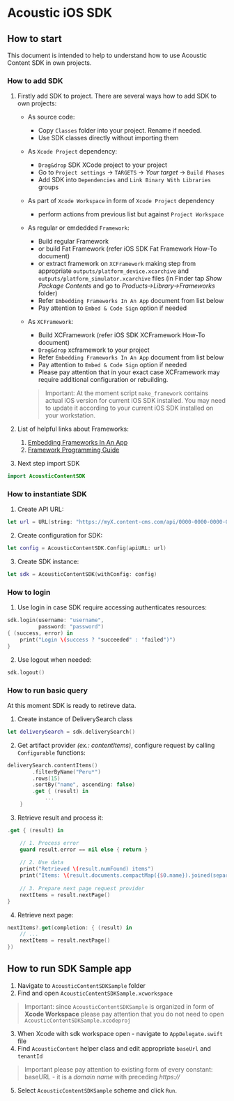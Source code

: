 # Acoustic iOS SDK

## How to start 

This document is intended to help to understand how to use Acoustic Content SDK in own projects.

### How to add SDK

1. Firstly add SDK to project. There are several ways how to add SDK to own projects:

    - As source code:
        - Copy `Classes` folder into your project. Rename if needed.
        - Use SDK classes directly without importing them

    - As `Xcode Project` dependency:
        - `Drag&drop` SDK XCode project to your project
        - Go to `Project settings` -> `TARGETS` -> _Your target_ -> `Build Phases`
        - Add SDK into `Dependencies` and `Link Binary With Libraries` groups

    - As part of `Xcode Workspace` in form of `Xcode Project` dependency
        - perform actions from previous list but against `Project Workspace`

    - As regular or emdedded `Framework`:
         - Build regular Framework 
         - or build Fat Framework (refer iOS SDK Fat Framework How-To document)
         - or extract framework on `XCFramework` making step from appropriate `outputs/platform_device.xcarchive` and `outputs/platform_simulator.xcarchive` files (in Finder tap _Show Package Contents_ and go to _Products->Library->Frameworks_ folder)
         - Refer `Embedding Frameworks In An App` document from list below
         - Pay attention to `Embed & Code Sign` option if needed

    - As `XCFramework`:
        - Build XCFramework (refer iOS SDK XCFramework How-To document)
        - `Drag&drop` xcframework to your project
        - Refer `Embedding Frameworks In An App` document from list below
        - Pay attention to `Embed & Code Sign` option if needed
        - Please pay attention that in your exact case XCFramework may require additional configuration or rebuilding.

        > Important: At the moment script `make_framework` contains actual iOS version for current  iOS SDK installed. You may need to update it according to your current iOS SDK installed on your workstation.

2. List of helpful links about Frameworks:
    1. [Embedding Frameworks In An App](https://developer.apple.com/library/archive/technotes/tn2435/_index.html)
    2. [Framework Programming Guide](https://developer.apple.com/library/archive/documentation/MacOSX/Conceptual/BPFrameworks/Frameworks.html)

3. Next step import SDK

```swift
import AcousticContentSDK
```

### How to instantiate SDK

1. Create API URL:

```swift
let url = URL(string: "https://myX.content-cms.com/api/0000-0000-0000-0000-0000")!
```

2. Create configuration for SDK:

```swift
let config = AcousticContentSDK.Config(apiURL: url)
```

3. Create SDK instance:

```swift
let sdk = AcousticContentSDK(withConfig: config)
```

### How to login

1. Use login in case SDK require accessing authenticates resources:

```swift
sdk.login(username: "username", 
          password: "password") 
{ (success, error) in
    print("Login \(success ? "succeeded" : "failed")")
}
```

2. Use logout when needed:

```swift
sdk.logout()
```

### How to run basic query

At this moment SDK is ready to retireve data.

1. Create instance of DeliverySearch class

```swift
let deliverySearch = sdk.deliverySearch()
```

2. Get artifact provider _(ex.: contentItems)_, configure request by calling `Configurable` functions:

```swift
deliverySearch.contentItems()
        .filterByName("Peru*")
        .rows(15)
        .sortBy("name", ascending: false)
        .get { (result) in
            ...
    }
```

3. Retrieve result and process it:

```swift 
.get { (result) in

    // 1. Process error
    guard result.error == nil else { return }
    
    // 2. Use data
    print("Retrieved \(result.numFound) items")
    print("Items: \(result.documents.compactMap({$0.name}).joined(separator: ", "))")
    
    // 3. Prepare next page request provider
    nextItems = result.nextPage()
}
```

4. Retrieve next page:

```swift
nextItems?.get(completion: { (result) in
    // ...
    nextItems = result.nextPage()
})
```

## How to run SDK Sample app

1. Navigate to `AcousticContentSDKSample` folder
2. Find and open `AcousticContentSDKSample.xcworkspace`

> Important: since `AcousticContentSDKSample` is organized in form of **Xcode Workspace** please pay attention that you do not need to open `AcousticContentSDKSample.xcodeproj`

3. When Xcode with sdk workspace open - navigate to `AppDelegate.swift` file
4. Find `AcousticContent` helper class and edit appropriate `baseUrl` and `tenantId`

> Important please pay attention to existing form of every constant: baseURL - it is a _domain name_ with preceding _https://_

5. Select `AcousticContentSDKSample` scheme and click `Run`.